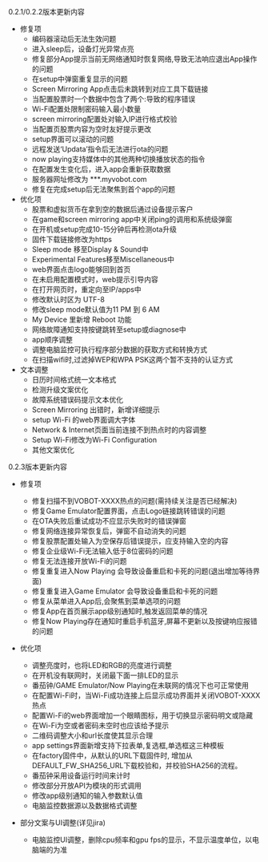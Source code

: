 0.2.1/0.2.2版本更新内容
- 修复项
    - 编码器滚动后无法生效问题
    - 进入sleep后，设备灯光异常点亮
    - 修复部分App提示当前无网络通知时恢复网络,导致无法响应退出App操作的问题
    - 在setup中弹窗重复显示的问题
    - Screen Mirroring App点击后未跳转到对应工具下载链接
    - 当配置股票时一个数据中包含了两个:导致的程序错误
    - Wi-Fi配置处限制密码输入最小数量
    - screen mirroring配置处对输入IP进行格式校验
    - 当配置页股票内容为空时友好提示更改
    - setup界面可以滚动的问题
    - 远程发送‘Updata’指令后无法进行ota的问题
    - now playing支持媒体中的其他两种切换播放状态的指令
    - 在配置发生变化后，进入app会重新获取数据
    - 服务器网址修改为 ***.myvobot.com
    - 修复在完成setup后无法聚焦到首个app的问题
- 优化项
    - 股票和虚拟货币在拿到空的数据后通过设备提示客户
    - 在game和screen mirroring app中关闭ping的调用和系统级弹窗
    - 在开机或setup完成10-15分钟后再检测ota升级
    - 固件下载链接修改为https
    - Sleep mode 移至Display & Sound中
    - Experimental Features移至Miscellaneous中
    - web界面点击logo能够回到首页
    - 在未启用配置模式时，web提示引导内容
    - 在打开网页时，重定向至IP/apps中
    - 修改默认时区为 UTF-8
    - 修改sleep mode默认值为11 PM 到 6 AM
    - My Device 里新增 Reboot 功能
    - 网络故障通知支持按键跳转至setup或diagnose中
    - app顺序调整
    - 调整电脑监控可执行程序部分数据的获取方式和转换方式
    - 在扫描wifi时,过滤掉WEP和WPA PSK这两个暂不支持的认证方式
- 文本调整
    - 日历时间格式统一文本格式
    - 检测升级文案优化
    - 故障系统错误码提示文本优化
    - Screen Mirroring 出错时，新增详细提示
    - setup Wi-Fi 的web界面调大字体
    - Network & Internet页面当前连接不到热点时的内容调整
    - Setup Wi-Fi修改为Wi-Fi Configuration
    - 其他文案优化

0.2.3版本更新内容
- 修复项
    - 修复扫描不到VOBOT-XXXX热点的问题(需持续关注是否已经解决)
    - 修复Game Emulator配置界面，点击Logo链接跳转错误的问题
    - 在OTA失败后重试成功不应显示失败时的错误弹窗
    - 修复网络连接异常恢复后，弹窗不自动消失的问题
    - 修复股票配置处输入为空保存后错误提示，应支持输入空的内容
    - 修复企业级Wi-Fi无法输入低于8位密码的问题
    - 修复无法连接开放Wi-Fi的问题
    - 修复重复进入Now Playing 会导致设备重启和卡死的问题(退出增加等待界面)
    - 修复重复进入Game Emulator 会导致设备重启和卡死的问题
    - 修复从菜单进入App后,会聚焦到菜单选项的问题
    - 修复App在首页展示app级别通知时,触发返回菜单的情况
    - 修复Now Playing存在通知时重启手机蓝牙,屏幕不更新以及按键响应报错的问题
- 优化项
    - 调整亮度时，也将LED和RGB的亮度进行调整
    - 在开机没有联网时，关闭最下面一排LED的显示
    - 番茄钟/GAME Emulator/Now Playing在未联网的情况下也可正常使用
    - 在配置Wi-Fi时，当Wi-Fi成功连接上后显示成功界面并关闭VOBOT-XXXX热点
    - 配置Wi-Fi的web界面增加一个眼睛图标，用于切换显示密码明文或隐藏
    - 在Wi-Fi为空或者密码未空时也应该给予提示
    - 二维码调整大小和url长度使其显示合理
    - app settings界面新增支持下拉表单,复选框,单选框这三种模板
    - 在factory固件中，从默认的URL下载固件时, 增加从DEFAULT_FW_SHA256_URL下载校验和，并校验SHA256的流程。
    - 番茄钟采用设备运行时间来计时
    - 修改部分开放API为模块的形式调用
    - 修改app级别通知的输入参数默认值
    - 电脑监控数据源以及数据格式调整

- 部分文案与UI调整(详见jira)
    - 电脑监控UI调整，删除cpu频率和gpu fps的显示，不显示温度单位，以电脑端的为准